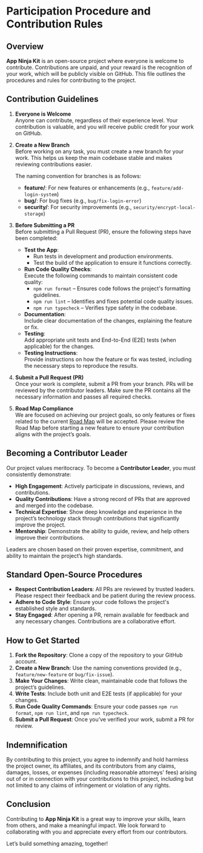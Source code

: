 # Participation Procedure and Contribution Rules

## Overview
**App Ninja Kit** is an open-source project where everyone is welcome to contribute. Contributions are unpaid, and your reward is the recognition of your work, which will be publicly visible on GitHub. This file outlines the procedures and rules for contributing to the project.

## Contribution Guidelines

1. **Everyone is Welcome**  
   Anyone can contribute, regardless of their experience level. Your contribution is valuable, and you will receive public credit for your work on GitHub.

2. **Create a New Branch**  
   Before working on any task, you must create a new branch for your work. This helps us keep the main codebase stable and makes reviewing contributions easier.

   The naming convention for branches is as follows:
   - **feature/**: For new features or enhancements (e.g., `feature/add-login-system`)
   - **bug/**: For bug fixes (e.g., `bug/fix-login-error`)
   - **security/**: For security improvements (e.g., `security/encrypt-local-storage`)

3. **Before Submitting a PR**  
   Before submitting a Pull Request (PR), ensure the following steps have been completed:
   - **Test the App**:  
     - Run tests in development and production environments.
     - Test the build of the application to ensure it functions correctly.
   - **Run Code Quality Checks**:  
     Execute the following commands to maintain consistent code quality:
     - `npm run format` – Ensures code follows the project's formatting guidelines.
     - `npm run lint` – Identifies and fixes potential code quality issues.
     - `npm run typecheck` – Verifies type safety in the codebase.
   - **Documentation**:  
     Include clear documentation of the changes, explaining the feature or fix.
   - **Testing**:  
     Add appropriate unit tests and End-to-End (E2E) tests (when applicable) for the changes.
   - **Testing Instructions**:  
     Provide instructions on how the feature or fix was tested, including the necessary steps to reproduce the results.

4. **Submit a Pull Request (PR)**  
   Once your work is complete, submit a PR from your branch. PRs will be reviewed by the contributor leaders. Make sure the PR contains all the necessary information and passes all required checks.

5. **Road Map Compliance**  
   We are focused on achieving our project goals, so only features or fixes related to the current [Road Map](./ROADMAP.md) will be accepted. Please review the Road Map before starting a new feature to ensure your contribution aligns with the project’s goals.

## Becoming a Contributor Leader

Our project values meritocracy. To become a **Contributor Leader**, you must consistently demonstrate:
- **High Engagement**: Actively participate in discussions, reviews, and contributions.
- **Quality Contributions**: Have a strong record of PRs that are approved and merged into the codebase.
- **Technical Expertise**: Show deep knowledge and experience in the project’s technology stack through contributions that significantly improve the project.
- **Mentorship**: Demonstrate the ability to guide, review, and help others improve their contributions.

Leaders are chosen based on their proven expertise, commitment, and ability to maintain the project’s high standards.

## Standard Open-Source Procedures

- **Respect Contribution Leaders**: All PRs are reviewed by trusted leaders. Please respect their feedback and be patient during the review process.
- **Adhere to Code Style**: Ensure your code follows the project's established style and standards.
- **Stay Engaged**: After opening a PR, remain available for feedback and any necessary changes. Contributions are a collaborative effort.

## How to Get Started

1. **Fork the Repository**: Clone a copy of the repository to your GitHub account.
2. **Create a New Branch**: Use the naming conventions provided (e.g., `feature/new-feature` or `bug/fix-issue`).
3. **Make Your Changes**: Write clean, maintainable code that follows the project’s guidelines.
4. **Write Tests**: Include both unit and E2E tests (if applicable) for your changes.
5. **Run Code Quality Commands**: Ensure your code passes `npm run format`, `npm run lint`, and `npm run typecheck`.
6. **Submit a Pull Request**: Once you’ve verified your work, submit a PR for review.

## Indemnification

By contributing to this project, you agree to indemnify and hold harmless the project owner, its affiliates, and its contributors from any claims, damages, losses, or expenses (including reasonable attorneys' fees) arising out of or in connection with your contributions to this project, including but not limited to any claims of infringement or violation of any rights.

## Conclusion
Contributing to **App Ninja Kit** is a great way to improve your skills, learn from others, and make a meaningful impact. We look forward to collaborating with you and appreciate every effort from our contributors.

Let’s build something amazing, together!